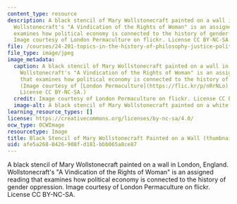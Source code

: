 ```yaml
---
content_type: resource
description: A black stencil of Mary Wollstonecraft painted on a wall in London, England.
  Wollstonecraft's "A Vindication of the Rights of Woman" is an assigned reading that
  examines how political economy is connected to the history of gender oppression.
  Image courtesy of London Permaculture on flickr. License CC BY-NC-SA.
file: /courses/24-201-topics-in-the-history-of-philosophy-justice-political-economy-spring-2016/afe5a2680426908fd181bbb065a8ce87_24-201s16-th.jpg
file_type: image/jpeg
image_metadata:
  caption: A black stencil of Mary Wollstonecraft painted on a wall in London, England.
    Wollstonecraft's "A Vindication of the Rights of Woman" is an assigned reading
    that examines how political economy is connected to the history of gender oppression.
    (Image courtesy of [London Permaculture](https://flic.kr/p/nRrNLo) on flickr.
    License CC BY-NC-SA.)
  credit: Image courtesy of London Permaculture on flickr. License CC BY-NC-SA.
  image-alt: A black stencil of Mary Wollstonecraft painted on a white wall.
learning_resource_types: []
license: https://creativecommons.org/licenses/by-nc-sa/4.0/
ocw_type: OCWImage
resourcetype: Image
title: Black Stencil of Mary Wollstonecraft Painted on a Wall (thumbnail)
uid: afe5a268-0426-908f-d181-bbb065a8ce87
---
```

A black stencil of Mary Wollstonecraft painted on a wall in London, England. Wollstonecraft's "A Vindication of the Rights of Woman" is an assigned reading that examines how political economy is connected to the history of gender oppression. Image courtesy of London Permaculture on flickr. License CC BY-NC-SA.